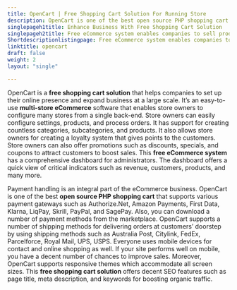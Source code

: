 ```yaml
---
title: OpenCart | Free Shopping Cart Solution For Running Store
description: OpenCart is one of the best open source PHP shopping cart software that allows merchants to configure Multi-stores and manage them from single back-office.
singlepageh1title: Enhance Business With Free Shopping Cart Solution
singlepageh2title: Free eCommerce system enables companies to sell products, manage orders, handle payments, shipping, and access reports for automated business management.
Shortdescriptionlistingpage: Free eCommerce system enables companies to sell products, manage orders, handle payments, shipping, and access reports for automated business management.
linktitle: opencart
draft: false
weight: 2
layout: "single"

---
```


OpenCart is a **free shopping cart solution** that helps companies to set up their online presence and expand business at a large scale. It’s an easy-to-use **multi-store eCommerce** software that enables store owners to configure many stores from a single back-end. Store owners can easily configure settings, products, and process orders. It has support for creating countless categories, subcategories, and products. It also allows store owners for creating a loyalty system that gives points to the customers. Store owners can also offer promotions such as discounts, specials, and coupons to attract customers to boost sales. This **free eCommerce system** has a comprehensive dashboard for administrators. The dashboard offers a quick view of critical indicators such as revenue, customers, products, and many more.

Payment handling is an integral part of the eCommerce business. OpenCart is one of the best **open source PHP shopping cart** that supports various payment gateways such as Authorize.Net, Amazon Payments, First Data, Klarna, LiqPay, Skrill, PayPal, and SagePay. Also, you can download a number of payment methods from the marketplace. OpenCart supports a number of shipping methods for delivering orders at customers’ doorstep by using shipping methods such as Australia Post, Citylink, FedEx, Parcelforce, Royal Mail, UPS, USPS. Everyone uses mobile devices for contact and online shopping as well. If your site performs well on mobile, you have a decent number of chances to improve sales. Moreover, OpenCart supports responsive themes which accommodate all screen sizes. This **free shopping cart solution** offers decent SEO features such as page title, meta description, and keywords for boosting organic traffic.